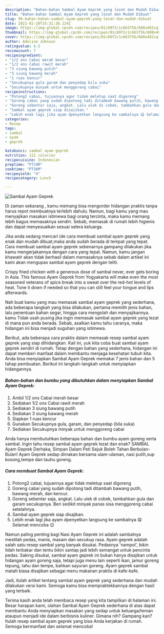```yaml
---
description: "Bahan-bahan Sambal Ayam Geprek yang lezat dan Mudah Dibuat"
title: "Bahan-bahan Sambal Ayam Geprek yang lezat dan Mudah Dibuat"
slug: 96-bahan-bahan-sambal-ayam-geprek-yang-lezat-dan-mudah-dibuat
date: 2021-02-20T15:31:38.124Z
image: https://img-global.cpcdn.com/recipes/01c89f2c1c663756/680x482cq70/sambal-ayam-geprek-foto-resep-utama.jpg
thumbnail: https://img-global.cpcdn.com/recipes/01c89f2c1c663756/680x482cq70/sambal-ayam-geprek-foto-resep-utama.jpg
cover: https://img-global.cpcdn.com/recipes/01c89f2c1c663756/680x482cq70/sambal-ayam-geprek-foto-resep-utama.jpg
author: Adeline Johnson
ratingvalue: 4.5
reviewcount: 7
recipeingredient:
- "1/2 ons Cabai merah besar"
- "1/2 ons Cabai rawit merah"
- "3 siung bawang putih"
- "3 siung bawang merah"
- "1 ruas kencur"
- "Secukupnya gula garam dan penyedap bila suka"
- "Secukupnya minyak untuk menggoreng cabai"
recipeinstructions:
- "Potong2 cabai, tujuannya agar tidak meletup saat digoreng"
- "Goreng cabai yang sudah dipotong tadi ditambah bawang putih, bawang merah, dan kencur."
- "Goreng sebentar saja, angkat. Lalu ulek di cobek, tambahkan gula dan garam secukupnya. Beri sedikit minyak panas sisa menggoreng cabai setelahnya."
- "Sambal ayam geprek siap disajikan."
- "Lebih enak lagi jika ayam dpenyetkan langsung ke sambalnya 😋 Selamat mencoba 😉"
categories:
- Resep
tags:
- sambal
- ayam
- geprek

katakunci: sambal ayam geprek 
nutrition: 121 calories
recipecuisine: Indonesian
preptime: "PT19M"
cooktime: "PT36M"
recipeyield: "4"
recipecategory: Lunch

---
```



![Sambal Ayam Geprek](https://img-global.cpcdn.com/recipes/01c89f2c1c663756/680x482cq70/sambal-ayam-geprek-foto-resep-utama.jpg)

Di zaman  sekarang , kamu memang bisa mengorder hidangan praktis tanpa harus repot membuatnya terlebih dahulu. Namun, bagi kamu yang mau menyajikan masakan istimewa bagi orang tercinta, maka kamu memang lebih bagus memasaknya sendiri. Sebab, memasak di rumah lebih higienis dan dapat menyesuaikan sesuai selera keluarga.

Jika anda sedang mencari ide cara membuat sambal ayam geprek yang enak dan mudah dibuat,maka anda sudah berada di tempat yang tepat. Cara membuat sambal ayam geprek  sebenarnya gampang dilakukan jika kamu mengerjakannya dengan cara yang tepat. Namun, kamu jangan khawatir akan tidak berhasil dalam memasaknya 
sebab dalam artikel ini kami akan mengupas sambal ayam geprek dengan teliti.  

Crispy fried chicken with a generous dose of sambal never, ever gets boring in Asia. This famous Ayam Geprek from Yogyakarta will make even the most seasoned veterans of spice break into a sweat over the red-hot levels of heat. Tone it down if needed so that you can still feel your tongue and lips afterwards.

Nah buat kamu yang mau memasak sambal ayam geprek yang sederhana, ada beberapa langkah yang bisa dilakukan, pertama memilih jenis bahan, lalu penentuan bahan segar, hingga cara mengolah dan menyajikannya. kamu Tidak usah pusing jika ingin memasak sambal ayam geprek yang lezat di mana pun anda berada. Sebab, asalkan kamu  tahu caranya, maka hidangan ini bisa menjadi suguhan yang istimewa.

Berikut, ada beberapa cara praktis  dalam memasak resep sambal ayam geprek yang siap dihidangkan. Kali ini, yuk kita coba buat sambal ayam geprek sendiri di rumah. Tetap dengan bahan yang sederhana, hidangan ini dapat memberi manfaat dalam membantu menjaga kesehatan tubuh kita. Anda bisa menyiapkan Sambal Ayam Geprek memakai 7 jenis bahan dan 5 tahap pembuatan. Berikut ini langkah-langkah untuk menyiapkan hidangannya.

<!--inarticleads1-->

##### Bahan-bahan dan bumbu yang dibutuhkan dalam menyiapkan Sambal Ayam Geprek:

1. Ambil 1/2 ons Cabai merah besar
1. Sediakan 1/2 ons Cabai rawit merah
1. Sediakan 3 siung bawang putih
1. Sediakan 3 siung bawang merah
1. Siapkan 1 ruas kencur
1. Gunakan Secukupnya gula, garam, dan penyedap (bila suka)
1. Sediakan Secukupnya minyak untuk menggoreng cabai


Anda hanya membutuhkan beberapa bahan dan bumbu ayam goreng serta sambal. Ingin tahu resep sambal ayam geprek lezat dan enak? SAMBAL Ayam Geprek Derhaka, Simpan Dalam Peti Sejuk Boleh Tahan Berbulan-Bulan! Ayam Geprek sedap dimakan bersama ulam-ulaman, nasi putih,sup kosong,tempe dan tauhu goreng. 

<!--inarticleads2-->

##### Cara membuat Sambal Ayam Geprek:

1. Potong2 cabai, tujuannya agar tidak meletup saat digoreng
1. Goreng cabai yang sudah dipotong tadi ditambah bawang putih, bawang merah, dan kencur.
1. Goreng sebentar saja, angkat. Lalu ulek di cobek, tambahkan gula dan garam secukupnya. Beri sedikit minyak panas sisa menggoreng cabai setelahnya.
1. Sambal ayam geprek siap disajikan.
1. Lebih enak lagi jika ayam dpenyetkan langsung ke sambalnya 😋 Selamat mencoba 😉


Namun paling penting bagi Nasi Ayam Geprek ini adalah sambalnya mestilah pedas, manis, masam dan secukup rasa. Ayam geprek adalah salah satu resep sambal yang banyak disukai. Pedasnya &#39;nampol&#39;, bikin lidah terbakar dan tentu bikin santap jadi lebih semangat untuk pencinta pedas. Saking disukai, sambal ayam geprek ini bukan hanya disajikan untuk hidangan ayam goreng saja, tetapi juga menu lain seperti ikan, jamur goreng tepung, tahu dan tempe, bahkan sayuran goreng. Ayam geprek sambal matah biasa disajikan sebagai menu makanan praktis di kafe-kafe. 

Jadi, itulah artikel tentang  sambal ayam geprek  yang sederhana dan mudah dilakukan versi kami. Semoga kamu bisa mempraktekkannya dengan hasil yang terbaik. 

Terima kasih anda telah membaca resep yang kita tampilkan di halaman ini. Besar harapan kami, olahan  Sambal Ayam Geprek sederhana di atas dapat membantu Anda menyiapkan masakan yang sedap untuk keluarga/teman ataupun menjadi ide dalam berbisnis kuliner. Gimana nih? Gampang kan? Itulah resep sambal ayam geprek yang bisa Anda kerjakan di rumah. Semoga bermanfaat dan selamat mencoba!

